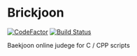 # Brickjoon 
[![CodeFactor](https://img.shields.io/codefactor/grade/github/naixt1478/Brickjoon?logo=codefactor&style=for-the-badge)](https://www.codefactor.io/repository/github/naixt1478/brickjoon)
       [![Build Status](https://img.shields.io/azure-devops/build/qnqn60360/bca4f551-da39-4446-abad-7dd292f89f76/9?logo=Azure%20DevOps&style=for-the-badge)](https://dev.azure.com/qnqn60360/Testing/_build/latest?definitionId=7&branchName=master)

Baekjoon online judege 
for C / CPP scripts 
